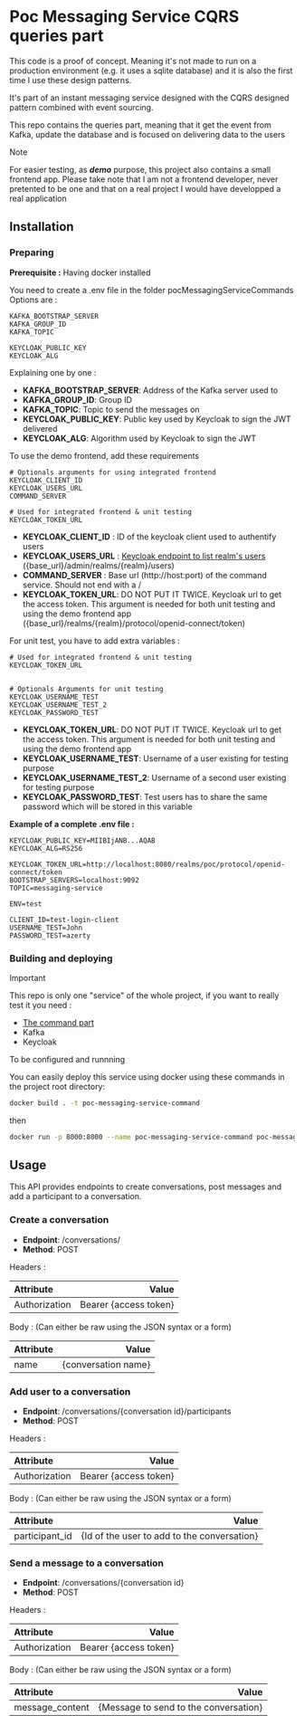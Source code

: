 # Poc Messaging Service CQRS queries part
This code is a proof of concept. 
Meaning it's not made to run on a production environment (e.g. it uses a sqlite database) 
and it is also the first time I use these design patterns.

It's part of an instant messaging service designed with the CQRS designed pattern combined with event sourcing.

This repo contains the queries part, meaning that it get the event from Kafka, update the database and is focused on 
delivering data to the users

> [!NOTE]
> For easier testing, as ***demo*** purpose, this project also contains a small frontend app. 
> Please take note that I am not a frontend developer, never pretented to be one and that on a real project I would have developped a real application


## Installation
### Preparing
**Prerequisite :** Having docker installed

You need to create a .env file in the folder pocMessagingServiceCommands
Options are :
```
KAFKA_BOOTSTRAP_SERVER
KAFKA_GROUP_ID
KAFKA_TOPIC

KEYCLOAK_PUBLIC_KEY
KEYCLOAK_ALG
```
Explaining one by one :
- **KAFKA_BOOTSTRAP_SERVER**: Address of the Kafka server used to 
- **KAFKA_GROUP_ID**: Group ID 
- **KAFKA_TOPIC**: Topic to send the messages on
- **KEYCLOAK_PUBLIC_KEY**: Public key used by Keycloak to sign the JWT delivered
- **KEYCLOAK_ALG**: Algorithm used by Keycloak to sign the JWT

To use the demo frontend, add these requirements
```
# Optionals arguments for using integrated frontend
KEYCLOAK_CLIENT_ID
KEYCLOAK_USERS_URL
COMMAND_SERVER

# Used for integrated frontend & unit testing
KEYCLOAK_TOKEN_URL
```
- **KEYCLOAK_CLIENT_ID** : ID of the keycloak client used to authentify users
- **KEYCLOAK_USERS_URL** : [Keycloak endpoint to list realm's users](https://www.keycloak.org/docs-api/22.0.1/rest-api/#_users) ({base_url}/admin/realms/{realm}/users)
- **COMMAND_SERVER** : Base url (http://host:port) of the command service. Should not end with a /
- **KEYCLOAK_TOKEN_URL**: DO NOT PUT IT TWICE. Keycloak url to get the access token. 
This argument is needed for both unit testing and using the demo frontend app ({base_url}/realms/{realm}/protocol/openid-connect/token)

For unit test, you have to add extra variables :
```
# Used for integrated frontend & unit testing
KEYCLOAK_TOKEN_URL


# Optionals Arguments for unit testing
KEYCLOAK_USERNAME_TEST
KEYCLOAK_USERNAME_TEST_2
KEYCLOAK_PASSWORD_TEST
```
- **KEYCLOAK_TOKEN_URL**: DO NOT PUT IT TWICE. Keycloak url to get the access token. This argument is needed for both unit testing and using the demo frontend app
- **KEYCLOAK_USERNAME_TEST**: Username of a user existing for testing purpose
- **KEYCLOAK_USERNAME_TEST_2**: Username of a second user existing for testing purpose
- **KEYCLOAK_PASSWORD_TEST**: Test users has to share the same password which will be stored in this variable



**Example of a complete .env file :**
```
KEYCLOAK_PUBLIC_KEY=MIIBIjANB...AQAB
KEYCLOAK_ALG=RS256

KEYCLOAK_TOKEN_URL=http://localhost:8080/realms/poc/protocol/openid-connect/token
BOOTSTRAP_SERVERS=localhost:9092
TOPIC=messaging-service

ENV=test

CLIENT_ID=test-login-client
USERNAME_TEST=John
PASSWORD_TEST=azerty
```


### Building and deploying

> [!IMPORTANT]
> This repo is only one "service" of the whole project, if you want to really test it you need :
> - [The command part](https://github.com/BastienLBCH/poc-messaging-service-commands) 
> - Kafka
> - Keycloak
> 
> To be configured and runnning

You can easily deploy this service using docker using these commands in the project root directory:
```bash
docker build . -t poc-messaging-service-command
```
then
```bash 
docker run -p 8000:8000 --name poc-messaging-service-command poc-messaging-service-command 
```


## Usage
This API provides endpoints to create conversations, post messages and add a participant to a conversation.


### Create a conversation
- **Endpoint**: /conversations/
- **Method**: POST

Headers :

| Attribute       |                  Value |
|:----------------|-----------------------:|
| Authorization   |  Bearer {access token} |


Body :
(Can either be raw using the JSON syntax or a form)

| Attribute |               Value |
|:----------|--------------------:|
| name      | {conversation name} |


### Add user to a conversation
- **Endpoint**: /conversations/{conversation id}/participants
- **Method**: POST

Headers :

| Attribute       |                  Value |
|:----------------|-----------------------:|
| Authorization   |  Bearer {access token} |


Body :
(Can either be raw using the JSON syntax or a form)

| Attribute       |                                                 Value |
|:----------------|------------------------------------------------------:|
| participant_id  |           {Id of the user to add to the conversation} |





### Send a message to a conversation
- **Endpoint**: /conversations/{conversation id}
- **Method**: POST

Headers :

| Attribute       |                  Value |
|:----------------|-----------------------:|
| Authorization   |  Bearer {access token} |


Body :
(Can either be raw using the JSON syntax or a form)

| Attribute        |                                                 Value |
|:-----------------|------------------------------------------------------:|
| message_content  |                 {Message to send to the conversation} |







